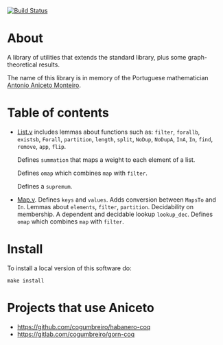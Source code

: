 [![Build Status](https://travis-ci.org/cogumbreiro/aniceto-coq.svg?branch=master)](https://travis-ci.org/cogumbreiro/aniceto-coq)

# About

A library of utilities that extends the standard library, plus some graph-
theoretical results.

The name of this library is in memory of the Portuguese mathematician
[Antonio Aniceto Monteiro](https://en.wikipedia.org/wiki/Antonio_Monteiro_(mathematician)).

# Table of contents

* [List.v](src/List.v) 
  includes lemmas about functions such as:
    `filter`, `forallb`, `existsb`, `Forall`, `partition`, `length`,
    `split`, `NoDup`, `NoDupA`, `InA`, `In`, `find`, `remove`, `app`, `flip`.
    
    Defines `summation` that maps a weight to each element of a list.
    
    Defines `omap` which combines `map` with `filter`.
    
    Defines a `supremum`.

* [Map.v](src/Map.v). Defines `keys` and `values`. Adds conversion between
    `MapsTo` and `In`. Lemmas about `elements`, `filter`, `partition`.
    Decidability on membership. A dependent and decidable lookup `lookup_dec`.
    Defines `omap` which combines `map` with `filter`.

# Install

To install a local version of this software do:
```
make install
```

# Projects that use Aniceto

* https://github.com/cogumbreiro/habanero-coq
* https://gitlab.com/cogumbreiro/gorn-coq

